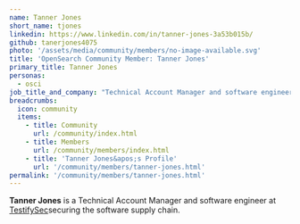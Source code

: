 ```yaml
---
name: Tanner Jones
short_name: tjones
linkedin: https://www.linkedin.com/in/tanner-jones-3a53b015b/
github: tanerjones4075
photo: '/assets/media/community/members/no-image-available.svg'
title: 'OpenSearch Community Member: Tanner Jones'
primary_title: Tanner Jones
personas:
  - osci
job_title_and_company: "Technical Account Manager and software engineer at TestifySec"
breadcrumbs:
  icon: community
  items:
    - title: Community
      url: /community/index.html
    - title: Members
      url: /community/members/index.html
    - title: 'Tanner Jones&apos;s Profile'
      url: '/community/members/tanner-jones.html'
permalink: '/community/members/tanner-jones.html'
---
```


**Tanner Jones** is a Technical Account Manager and software engineer at [TestifySec](https://github.com/testifysec/witness)securing the software supply chain.